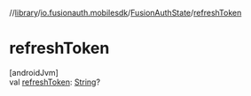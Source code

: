 //[library](../../../index.md)/[io.fusionauth.mobilesdk](../index.md)/[FusionAuthState](index.md)/[refreshToken](refresh-token.md)

# refreshToken

[androidJvm]\
val [refreshToken](refresh-token.md): [String](https://kotlinlang.org/api/core/kotlin-stdlib/kotlin/-string/index.html)?